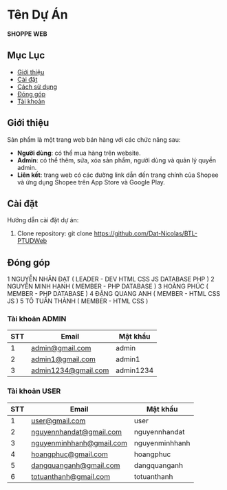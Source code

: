 # Tên Dự Án

**SHOPPE WEB**

## Mục Lục

- [Giới thiệu](#giới-thiệu)
- [Cài đặt](#cài-đặt)
- [Cách sử dụng](#cách-sử-dụng)
- [Đóng góp](#đóng-góp)
- [Tài khoản](#tài-khoản)

## Giới thiệu

Sản phẩm là một trang web bán hàng với các chức năng sau:

- **Người dùng**: có thể mua hàng trên website.
- **Admin**: có thể thêm, sửa, xóa sản phẩm, người dùng và quản lý quyền admin.
- **Liên kết**: trang web có các đường link dẫn đến trang chính của Shopee và ứng dụng Shopee trên App Store và Google Play.

## Cài đặt

Hướng dẫn cài đặt dự án:

1. Clone repository: git clone https://github.com/Dat-Nicolas/BTL-PTUDWeb

## Đóng góp

1 NGUYỄN NHÂN ĐẠT ( LEADER - DEV HTML CSS JS DATABASE PHP )
2 NGUYỄN MINH HẠNH ( MEMBER - PHP DATABASE )
3 HOÀNG PHÚC ( MEMBER - PHP DATABASE )
4 ĐẶNG QUANG ANH ( MEMBER - HTML CSS JS )
5 TÔ TUẤN THÀNH ( MEMBER - HTML CSS )

### **Tài khoản ADMIN**

| STT | Email               | Mật khẩu  |
| --- | ------------------- | --------- |
| 1   | admin@gmail.com     | admin     |
| 2   | admin1@gmail.com    | admin1    |
| 3   | admin1234@gmail.com | admin1234 |

### **Tài khoản USER**

| STT | Email                    | Mật khẩu       |
| --- | ------------------------ | -------------- |
| 1   | user@gmail.com           | user           |
| 2   | nguyennhandat@gmail.com  | nguyennhandat  |
| 3   | nguyenminhhanh@gmail.com | nguyenminhhanh |
| 4   | hoangphuc@gmail.com      | hoangphuc      |
| 5   | dangquanganh@gmail.com   | dangquanganh   |
| 6   | totuanthanh@gmail.com    | totuanthanh    |
